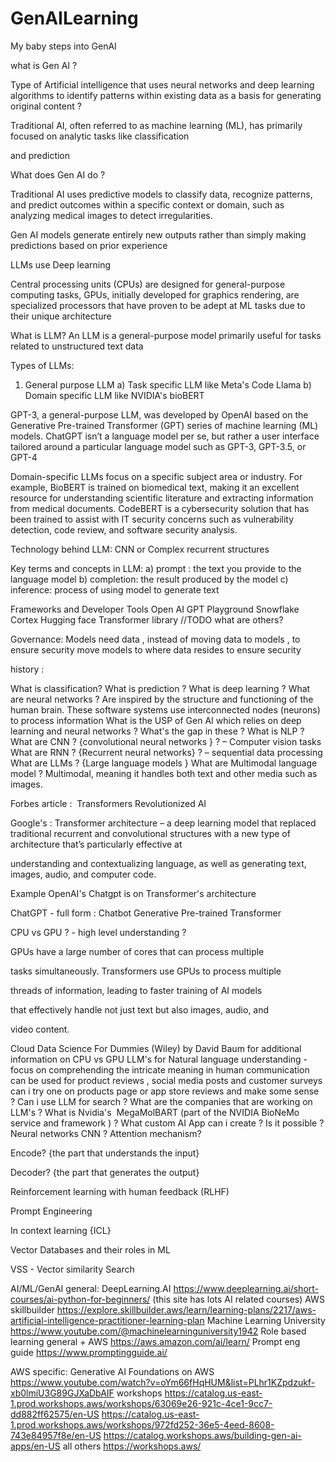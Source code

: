 # GenAILearning
My baby steps into GenAI

what is Gen AI ?

Type of Artificial intelligence that uses neural networks and deep learning algorithms to identify patterns within existing data as a basis for generating original content ?

Traditional AI, often referred to as machine learning (ML), has primarily focused on analytic tasks like classification

and prediction

What does Gen AI do ?

Traditional AI uses predictive models to classify data, recognize patterns, and predict outcomes within a specific context or domain, such as analyzing medical images to detect irregularities. 

Gen AI models generate entirely new outputs rather than simply making predictions based on prior experience

LLMs use Deep learning 

Central processing units (CPUs) are designed for general-purpose computing tasks, GPUs, initially developed for graphics rendering, are specialized processors that have proven to be adept at ML tasks due to their unique architecture

What is LLM?
An LLM is a general-purpose model primarily useful for tasks related to unstructured text data

Types of LLMs:
1) General purpose LLM
     a) Task specific LLM like Meta's Code Llama
     b)  Domain specific LLM like NVIDIA's bioBERT

GPT-3, a general-purpose LLM, was developed by OpenAI based on the Generative Pre-trained Transformer (GPT) series of machine learning (ML) models. ChatGPT isn’t a language model
per se, but rather a user interface tailored around a particular language model such as GPT-3, GPT-3.5, or GPT-4 

Domain-specific LLMs focus on a specific subject area or industry. For example, BioBERT is trained on biomedical text, making it an excellent resource for understanding scientific literature
and extracting information from medical documents. CodeBERT is a cybersecurity solution that has been trained to assist with IT security concerns such as vulnerability detection, code review,
and software security analysis. 

Technology behind LLM: CNN or Complex recurrent structures

Key terms and concepts in LLM:
a) prompt : the text you provide to the language model
b) completion: the result produced by the model
c) inference: process of using model to generate text

  Frameworks and Developer Tools
  Open AI GPT Playground
  Snowflake Cortex
  Hugging face Transformer library 
  //TODO what are others?

Governance: Models need data , instead of moving data to models , to ensure security move models to where data resides to ensure security

history :

What is classification?
What is prediction ?
What is deep learning ?
What are neural networks ?
Are inspired by the structure and functioning of the human brain. These software systems use interconnected nodes (neurons) to process information
What is the USP of Gen AI which relies on deep learning and neural networks ? What's the gap in these ?
What is NLP ?
What are CNN ? {convolutional neural networks } ? – Computer vision tasks
What are RNN ? {Recurrent neural networks} ? – sequential data processing 
What are LLMs ? {Large language models }
What are Multimodal language model ?
  Multimodal, meaning it handles both text and other media such as images.
  
Forbes article :  Transformers Revolutionized AI

Google's : Transformer architecture – a deep learning model that replaced traditional recurrent and convolutional structures with a new type of architecture that’s particularly effective at

understanding and contextualizing language, as well as generating text, images, audio, and computer code.

Example OpenAI's Chatgpt is on Transformer's architecture 

ChatGPT - full form : Chatbot Generative Pre-trained Transformer

CPU vs GPU ? - high level understanding ?

GPUs have a large number of cores that can process multiple

tasks simultaneously. Transformers use GPUs to process multiple

threads of information, leading to faster training of AI models

that effectively handle not just text but also images, audio, and

video content.

Cloud Data Science For Dummies (Wiley) by David Baum for additional information on CPU vs GPU
LLM's for Natural language understanding - focus on comprehending the intricate meaning in human communication
can be used for product reviews , social media posts and customer surveys
can i try one on products page or app store reviews and make some sense ?
Can i use LLM for search ?
What are the companies that are working on LLM's ?
What is Nvidia's  MegaMolBART (part of the NVIDIA BioNeMo service and framework ) ?
What custom AI App can i create ? Is it possible ?
Neural networks
CNN ?
Attention mechanism?

Encode? {the part that understands the input}

Decoder? {the part that generates the output}

Reinforcement learning with human feedback (RLHF)

Prompt Engineering

In context learning {ICL}

Vector Databases and their roles in ML

VSS - Vector similarity Search

AI/ML/GenAI general:
DeepLearning.AI https://www.deeplearning.ai/short-courses/ai-python-for-beginners/ (this site has lots AI related courses)
AWS skillbuilder https://explore.skillbuilder.aws/learn/learning-plans/2217/aws-artificial-intelligence-practitioner-learning-plan
Machine Learning University https://www.youtube.com/@machinelearninguniversity1942
Role based learning general + AWS https://aws.amazon.com/ai/learn/
Prompt eng guide https://www.promptingguide.ai/ 


AWS specific:
Generative AI Foundations on AWS https://www.youtube.com/watch?v=oYm66fHqHUM&list=PLhr1KZpdzukf-xb0lmiU3G89GJXaDbAIF
workshops
https://catalog.us-east-1.prod.workshops.aws/workshops/63069e26-921c-4ce1-9cc7-dd882ff62575/en-US 
https://catalog.us-east-1.prod.workshops.aws/workshops/972fd252-36e5-4eed-8608-743e84957f8e/en-US
https://catalog.workshops.aws/building-gen-ai-apps/en-US
all others https://workshops.aws/ 


